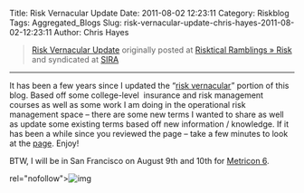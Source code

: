 Title: Risk Vernacular Update
Date: 2011-08-02 12:23:11
Category: Riskblog
Tags: Aggregated_Blogs
Slug: risk-vernacular-update-chris-hayes-2011-08-02-12:23:11
Author: Chris Hayes

>[Risk Vernacular Update](http://risktical.com/2011/08/02/risk-vernacular-update/) originally posted at [Risktical Ramblings » Risk](http://risktical.com) and syndicated at [SIRA](http://societyinforisk.org)
***
It has been a few years since I updated the “[risk vernacular](http://risktical.wordpress.com/risk-vernacular/)” portion of this blog. Based off some college-level  insurance and risk management courses as well as some work I am doing in the operational risk management space – there are some new terms I wanted to share as well as update some existing terms based off new information / knowledge. If it has been a while since you reviewed the page – take a few minutes to look at the [page](http://risktical.wordpress.com/risk-vernacular/). Enjoy!

BTW, I will be in San Francisco on August 9th and 10th for [Metricon 6](https://www.securitymetrics.org/content/Wiki.jsp?page=Metricon6.0).

rel="nofollow"\>![img](/images/blank.png%20/></a>%20<img%20alt=)


